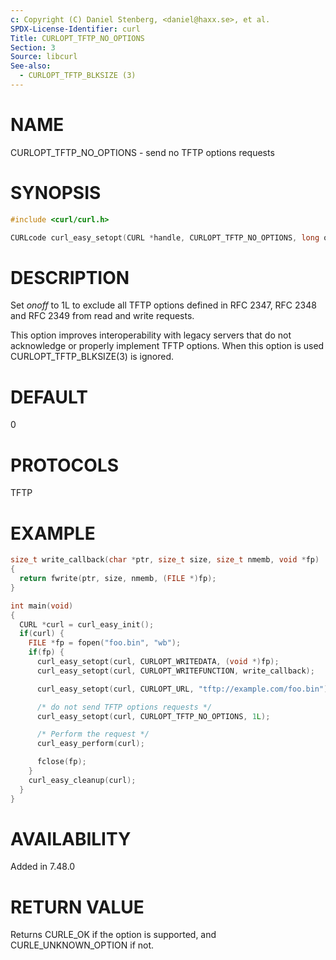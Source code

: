 ```yaml
---
c: Copyright (C) Daniel Stenberg, <daniel@haxx.se>, et al.
SPDX-License-Identifier: curl
Title: CURLOPT_TFTP_NO_OPTIONS
Section: 3
Source: libcurl
See-also:
  - CURLOPT_TFTP_BLKSIZE (3)
---
```


# NAME

CURLOPT_TFTP_NO_OPTIONS - send no TFTP options requests

# SYNOPSIS

~~~c
#include <curl/curl.h>

CURLcode curl_easy_setopt(CURL *handle, CURLOPT_TFTP_NO_OPTIONS, long onoff);
~~~

# DESCRIPTION

Set *onoff* to 1L to exclude all TFTP options defined in RFC 2347,
RFC 2348 and RFC 2349 from read and write requests.

This option improves interoperability with legacy servers that do not
acknowledge or properly implement TFTP options. When this option is used
CURLOPT_TFTP_BLKSIZE(3) is ignored.

# DEFAULT

0

# PROTOCOLS

TFTP

# EXAMPLE

~~~c
size_t write_callback(char *ptr, size_t size, size_t nmemb, void *fp)
{
  return fwrite(ptr, size, nmemb, (FILE *)fp);
}

int main(void)
{
  CURL *curl = curl_easy_init();
  if(curl) {
    FILE *fp = fopen("foo.bin", "wb");
    if(fp) {
      curl_easy_setopt(curl, CURLOPT_WRITEDATA, (void *)fp);
      curl_easy_setopt(curl, CURLOPT_WRITEFUNCTION, write_callback);

      curl_easy_setopt(curl, CURLOPT_URL, "tftp://example.com/foo.bin");

      /* do not send TFTP options requests */
      curl_easy_setopt(curl, CURLOPT_TFTP_NO_OPTIONS, 1L);

      /* Perform the request */
      curl_easy_perform(curl);

      fclose(fp);
    }
    curl_easy_cleanup(curl);
  }
}
~~~

# AVAILABILITY

Added in 7.48.0

# RETURN VALUE

Returns CURLE_OK if the option is supported, and CURLE_UNKNOWN_OPTION if not.
